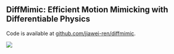 ## DiffMimic: Efficient Motion Mimicking with Differentiable Physics

Code is available at [github.com/jiawei-ren/diffmimic](https://github.com/jiawei-ren/diffmimic).

<a href="https://github.com/jiawei-ren/diffmimic](https://github.com/jiawei-ren/diffmimic" align="center">
  <img align="center" src="https://github-readme-stats.vercel.app/api/pin/?username=jiawei-ren&repo=diffmimic" />
</a>





